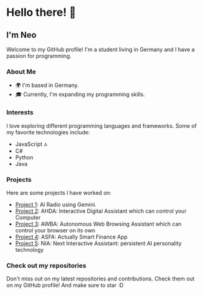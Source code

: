 # Hello there! 👋
## I'm Neo

Welcome to my GitHub profile! I'm a student living in Germany and I have a passion for programming.


### About Me
- 🌍 I'm based in Germany.
- 🎓 Currently, I'm expanding my programming skills.

### Interests
I love exploring different programming languages and frameworks. Some of my favorite technologies include:
- JavaScript 🔝
- C#
- Python
- Java

### Projects
Here are some projects I have worked on:
- [Project 1](https://github.com/Neotastisch/AIRadio): AI Radio using Gemini.
- [Project 2](https://github.com/Neotastisch/AHDA): AHDA: Interactive Digital Assistant which can control your Computer
- [Project 3](https://github.com/Neotastisch/AWBA): AWBA: Autonomous Web Browsing Assistant which can control your browser on its own
- [Project 4](https://github.com/Neotastisch/ASFA): ASFA: Actually Smart Finance App
- [Project 5](https://github.com/Neotastisch/NIA): NIA: Next Interactive Assistant: persistent AI personality technology

### Check out my repositories
Don't miss out on my latest repositories and contributions. Check them out on my GitHub profile!
And make sure to star :D

